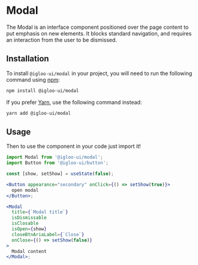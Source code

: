 # Modal

The Modal is an interface component positioned over the page content to put emphasis on new elements. It blocks standard navigation, and requires an interaction from the user to be dismissed.

<ReferenceLinks />

## Installation

To install `@igloo-ui/modal` in your project, you will need to run the following command using [npm](https://www.npmjs.com/):

```bash
npm install @igloo-ui/modal
```

If you prefer [Yarn](https://classic.yarnpkg.com/en/), use the following command instead:

```bash
yarn add @igloo-ui/modal
```

## Usage

Then to use the component in your code just import it!

```jsx
import Modal from '@igloo-ui/modal';
import Button from '@igloo-ui/button';

const [show, setShow] = useState(false);

<Button appearance="secondary" onClick={() => setShow(true)}>
  open modal
</Button>;

<Modal
  title={`Modal title`}
  isDismissable
  isClosable
  isOpen={show}
  closeBtnAriaLabel={`Close`}
  onClose={() => setShow(false)}
>
  Modal content
</Modal>;
```
